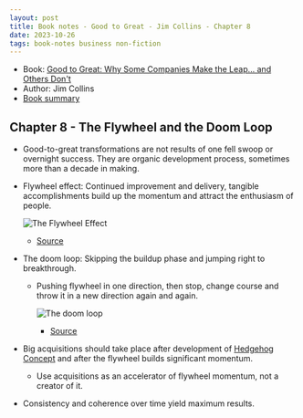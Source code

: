 ```yaml
---
layout: post
title: Book notes - Good to Great - Jim Collins - Chapter 8
date: 2023-10-26
tags: book-notes business non-fiction
---
```


* Book: [Good to Great: Why Some Companies Make the Leap... and Others Don't](https://www.goodreads.com/en/book/show/76865)
* Author: Jim Collins
* [Book summary](/good-to-great)

## Chapter 8 - The Flywheel and the Doom Loop

* Good-to-great transformations are not results of one fell swoop or overnight success. They are organic development process, sometimes more than a decade in making.
* Flywheel effect: Continued improvement and delivery, tangible accomplishments build up the momentum and attract the enthusiasm of people.

    ![The Flywheel Effect](https://stickingtotheplanblog.files.wordpress.com/2019/03/good-to-great-flywheel-effect.png?w=346&h=320)
    - [Source](https://theleanminimalist.com/2019/03/08/from-intentional-business-to-intentional-living-adapting-the-flywheel-concept-to-drive-your-personal-development-journey/)

* The doom loop: Skipping the buildup phase and jumping right to breakthrough.
  * Pushing flywheel in one direction, then stop, change course and throw it in a new direction again and again.

    ![The doom loop](https://stickingtotheplanblog.files.wordpress.com/2019/03/doom-loop.jpg?w=439&h=305)
    - [Source](https://theleanminimalist.com/2019/03/08/from-intentional-business-to-intentional-living-adapting-the-flywheel-concept-to-drive-your-personal-development-journey/)


* Big acquisitions should take place after development of [Hedgehog Concept](/2023/10/22/good-to-great-ch5) and after the flywheel builds significant momentum.
  * Use acquisitions as an accelerator of flywheel momentum, not a creator of it.
* Consistency and coherence over time yield maximum results.